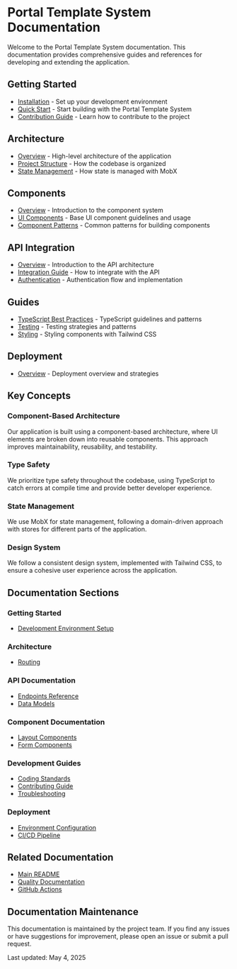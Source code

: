 # Portal Template System Documentation

Welcome to the Portal Template System documentation. This documentation provides comprehensive guides and references for developing and extending the application.

## Getting Started

- [Installation](getting-started/installation.md) - Set up your development environment
- [Quick Start](getting-started/quick-start.md) - Start building with the Portal Template System
- [Contribution Guide](getting-started/contribution.md) - Learn how to contribute to the project

## Architecture

- [Overview](architecture/overview.md) - High-level architecture of the application
- [Project Structure](architecture/project-structure.md) - How the codebase is organized
- [State Management](architecture/state-management.md) - How state is managed with MobX

## Components

- [Overview](components/overview.md) - Introduction to the component system
- [UI Components](components/ui-components.md) - Base UI component guidelines and usage
- [Component Patterns](components/patterns.md) - Common patterns for building components

## API Integration

- [Overview](api/overview.md) - Introduction to the API architecture
- [Integration Guide](api/integration-guide.md) - How to integrate with the API
- [Authentication](api/authentication.md) - Authentication flow and implementation

## Guides

- [TypeScript Best Practices](guides/typescript-best-practices.md) - TypeScript guidelines and patterns
- [Testing](guides/testing.md) - Testing strategies and patterns
- [Styling](guides/styling.md) - Styling components with Tailwind CSS

## Deployment

- [Overview](deployment/overview.md) - Deployment overview and strategies

## Key Concepts

### Component-Based Architecture

Our application is built using a component-based architecture, where UI elements are broken down into reusable components. This approach improves maintainability, reusability, and testability.

### Type Safety

We prioritize type safety throughout the codebase, using TypeScript to catch errors at compile time and provide better developer experience.

### State Management

We use MobX for state management, following a domain-driven approach with stores for different parts of the application.

### Design System

We follow a consistent design system, implemented with Tailwind CSS, to ensure a cohesive user experience across the application.

## Documentation Sections

### Getting Started
- [Development Environment Setup](./getting-started/dev-environment.md)

### Architecture
- [Routing](./architecture/routing.md)

### API Documentation
- [Endpoints Reference](./api/endpoints.md)
- [Data Models](./api/data-models.md)

### Component Documentation
- [Layout Components](./components/layout.md)
- [Form Components](./components/forms.md)

### Development Guides
- [Coding Standards](./guides/coding-standards.md)
- [Contributing Guide](./guides/contributing.md)
- [Troubleshooting](./guides/troubleshooting.md)

### Deployment
- [Environment Configuration](./deployment/environment-config.md)
- [CI/CD Pipeline](./deployment/ci-cd.md)

## Related Documentation

- [Main README](../README.md)
- [Quality Documentation](../QUALITY.md)
- [GitHub Actions](../GITHUB_ACTIONS.md)

## Documentation Maintenance

This documentation is maintained by the project team. If you find any issues or have suggestions for improvement, please open an issue or submit a pull request.

Last updated: May 4, 2025 